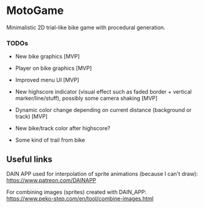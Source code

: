 # MotoGame
Minimalistic 2D trial-like bike game with procedural generation. 

### TODOs

- New bike graphics [MVP]

- Player on bike graphics [MVP]

- Improved menu UI [MVP]

- New highscore indicator (visual effect such as faded border + vertical marker/line/stuff), possibly some camera shaking [MVP]

- Dynamic color change depending on current distance (background or track) [MVP]

- New bike/track color after highscore?

- Some kind of trail from bike

## Useful links
DAIN APP used for interpolation of sprite animations (because I can't draw):  
https://www.patreon.com/DAINAPP

For combining images (sprites) created with DAIN_APP:  
https://www.peko-step.com/en/tool/combine-images.html